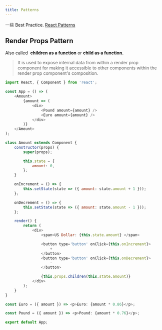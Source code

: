 ```yaml
---
title: Patterns
---
```


一些 Best Practice.
[React Patterns](https://reactpatterns.com/)

## Render Props Pattern

Also called  **children as a function** or **child as a function.**

> It is used to expose internal data from within a render prop component for making it accessible to other components within the render prop component's composition.<br />

```javascript
import React, { Component } from 'react';

const App = () => (
    <Amount>
        {amount => (
            <div>
                <Pound amount={amount} />
                <Euro amount={amount} />
            </div>
        )}
    </Amount>
);

class Amount extends Component {
    constructor(props) {
        super(props);

        this.state = {
            amount: 0,
        };
    }

    onIncrement = () => {
        this.setState(state => ({ amount: state.amount + 1 }));
    };

    onDecrement = () => {
        this.setState(state => ({ amount: state.amount - 1 }));
    };

    render() {
        return (
            <div>
                <span>US Dollar: {this.state.amount} </span>

                <button type='button' onClick={this.onIncrement}>
                    +
                </button>
                <button type='button' onClick={this.onDecrement}>
                    -
                </button>

                {this.props.children(this.state.amount)}
            </div>
        );
    }
}

const Euro = ({ amount }) => <p>Euro: {amount * 0.86}</p>;

const Pound = ({ amount }) => <p>Pound: {amount * 0.76}</p>;

export default App;
```
